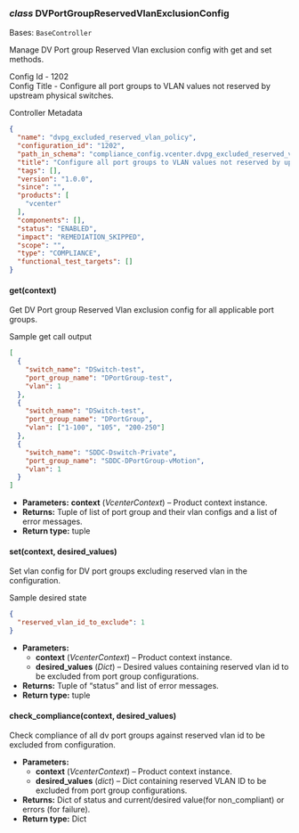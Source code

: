 ### *class* DVPortGroupReservedVlanExclusionConfig

Bases: `BaseController`

Manage DV Port group Reserved Vlan exclusion config with get and set methods.

Config Id - 1202
<br/>
Config Title - Configure all port groups to VLAN values not reserved by upstream physical switches.
<br/>

Controller Metadata
```json
{
  "name": "dvpg_excluded_reserved_vlan_policy",
  "configuration_id": "1202",
  "path_in_schema": "compliance_config.vcenter.dvpg_excluded_reserved_vlan_policy",
  "title": "Configure all port groups to VLAN values not reserved by upstream physical switches.",
  "tags": [],
  "version": "1.0.0",
  "since": "",
  "products": [
    "vcenter"
  ],
  "components": [],
  "status": "ENABLED",
  "impact": "REMEDIATION_SKIPPED",
  "scope": "",
  "type": "COMPLIANCE",
  "functional_test_targets": []
}
```

#### get(context)

Get DV Port group Reserved Vlan exclusion config for all applicable port groups.

Sample get call output
<br/>
```json
[
  {
    "switch_name": "DSwitch-test",
    "port_group_name": "DPortGroup-test",
    "vlan": 1
  },
  {
    "switch_name": "DSwitch-test",
    "port_group_name": "DPortGroup",
    "vlan": ["1-100", "105", "200-250"]
  },
  {
    "switch_name": "SDDC-Dswitch-Private",
    "port_group_name": "SDDC-DPortGroup-vMotion",
    "vlan": 1
  }
]
```

* **Parameters:**
  **context** (*VcenterContext*) – Product context instance.
* **Returns:**
  Tuple of list of port group and their vlan configs and a list of error messages.
* **Return type:**
  tuple

#### set(context, desired_values)

Set vlan config for DV port groups excluding reserved vlan in the configuration.

Sample desired state
<br/>
```json
{
  "reserved_vlan_id_to_exclude": 1
}
```

* **Parameters:**
  * **context** (*VcenterContext*) – Product context instance.
  * **desired_values** (*Dict*) – Desired values containing reserved vlan id to be excluded from port group configurations.
* **Returns:**
  Tuple of “status” and list of error messages.
* **Return type:**
  tuple

#### check_compliance(context, desired_values)

Check compliance of all dv port groups against reserved vlan id to be excluded from configuration.

* **Parameters:**
  * **context** (*VcenterContext*) – Product context instance.
  * **desired_values** (*dict*) – Dict containing reserved VLAN ID to be excluded from port group configurations.
* **Returns:**
  Dict of status and current/desired value(for non_compliant) or errors (for failure).
* **Return type:**
  Dict
